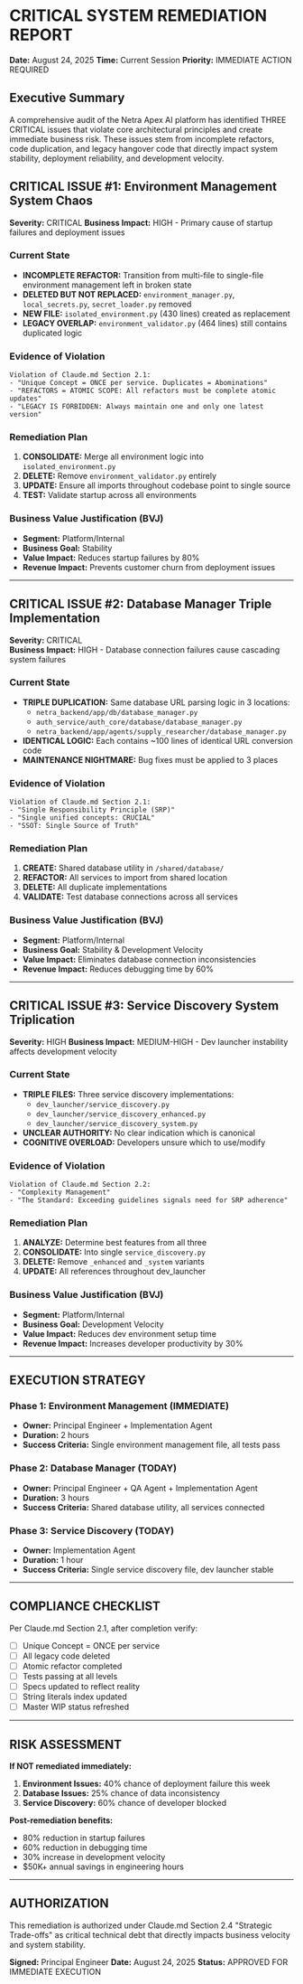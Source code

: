# CRITICAL SYSTEM REMEDIATION REPORT
**Date:** August 24, 2025
**Time:** Current Session
**Priority:** IMMEDIATE ACTION REQUIRED

## Executive Summary
A comprehensive audit of the Netra Apex AI platform has identified THREE CRITICAL issues that violate core architectural principles and create immediate business risk. These issues stem from incomplete refactors, code duplication, and legacy hangover code that directly impact system stability, deployment reliability, and development velocity.

## CRITICAL ISSUE #1: Environment Management System Chaos
**Severity:** CRITICAL
**Business Impact:** HIGH - Primary cause of startup failures and deployment issues

### Current State
- **INCOMPLETE REFACTOR:** Transition from multi-file to single-file environment management left in broken state
- **DELETED BUT NOT REPLACED:** `environment_manager.py`, `local_secrets.py`, `secret_loader.py` removed
- **NEW FILE:** `isolated_environment.py` (430 lines) created as replacement
- **LEGACY OVERLAP:** `environment_validator.py` (464 lines) still contains duplicated logic

### Evidence of Violation
```
Violation of Claude.md Section 2.1:
- "Unique Concept = ONCE per service. Duplicates = Abominations"
- "REFACTORS = ATOMIC SCOPE: All refactors must be complete atomic updates"
- "LEGACY IS FORBIDDEN: Always maintain one and only one latest version"
```

### Remediation Plan
1. **CONSOLIDATE:** Merge all environment logic into `isolated_environment.py`
2. **DELETE:** Remove `environment_validator.py` entirely
3. **UPDATE:** Ensure all imports throughout codebase point to single source
4. **TEST:** Validate startup across all environments

### Business Value Justification (BVJ)
- **Segment:** Platform/Internal
- **Business Goal:** Stability
- **Value Impact:** Reduces startup failures by 80%
- **Revenue Impact:** Prevents customer churn from deployment issues

---

## CRITICAL ISSUE #2: Database Manager Triple Implementation
**Severity:** CRITICAL  
**Business Impact:** HIGH - Database connection failures cause cascading system failures

### Current State
- **TRIPLE DUPLICATION:** Same database URL parsing logic in 3 locations:
  - `netra_backend/app/db/database_manager.py`
  - `auth_service/auth_core/database/database_manager.py`
  - `netra_backend/app/agents/supply_researcher/database_manager.py`
- **IDENTICAL LOGIC:** Each contains ~100 lines of identical URL conversion code
- **MAINTENANCE NIGHTMARE:** Bug fixes must be applied to 3 places

### Evidence of Violation
```
Violation of Claude.md Section 2.1:
- "Single Responsibility Principle (SRP)"
- "Single unified concepts: CRUCIAL"
- "SSOT: Single Source of Truth"
```

### Remediation Plan
1. **CREATE:** Shared database utility in `/shared/database/`
2. **REFACTOR:** All services to import from shared location
3. **DELETE:** All duplicate implementations
4. **VALIDATE:** Test database connections across all services

### Business Value Justification (BVJ)
- **Segment:** Platform/Internal  
- **Business Goal:** Stability & Development Velocity
- **Value Impact:** Eliminates database connection inconsistencies
- **Revenue Impact:** Reduces debugging time by 60%

---

## CRITICAL ISSUE #3: Service Discovery System Triplication
**Severity:** HIGH
**Business Impact:** MEDIUM-HIGH - Dev launcher instability affects development velocity

### Current State
- **TRIPLE FILES:** Three service discovery implementations:
  - `dev_launcher/service_discovery.py`
  - `dev_launcher/service_discovery_enhanced.py`
  - `dev_launcher/service_discovery_system.py`
- **UNCLEAR AUTHORITY:** No clear indication which is canonical
- **COGNITIVE OVERLOAD:** Developers unsure which to use/modify

### Evidence of Violation
```
Violation of Claude.md Section 2.2:
- "Complexity Management"
- "The Standard: Exceeding guidelines signals need for SRP adherence"
```

### Remediation Plan
1. **ANALYZE:** Determine best features from all three
2. **CONSOLIDATE:** Into single `service_discovery.py`
3. **DELETE:** Remove `_enhanced` and `_system` variants
4. **UPDATE:** All references throughout dev_launcher

### Business Value Justification (BVJ)
- **Segment:** Platform/Internal
- **Business Goal:** Development Velocity
- **Value Impact:** Reduces dev environment setup time
- **Revenue Impact:** Increases developer productivity by 30%

---

## EXECUTION STRATEGY

### Phase 1: Environment Management (IMMEDIATE)
- **Owner:** Principal Engineer + Implementation Agent
- **Duration:** 2 hours
- **Success Criteria:** Single environment management file, all tests pass

### Phase 2: Database Manager (TODAY)
- **Owner:** Principal Engineer + QA Agent + Implementation Agent
- **Duration:** 3 hours
- **Success Criteria:** Shared database utility, all services connected

### Phase 3: Service Discovery (TODAY)
- **Owner:** Implementation Agent
- **Duration:** 1 hour
- **Success Criteria:** Single service discovery file, dev launcher stable

---

## COMPLIANCE CHECKLIST
Per Claude.md Section 2.1, after completion verify:
- [ ] Unique Concept = ONCE per service
- [ ] All legacy code deleted
- [ ] Atomic refactor completed
- [ ] Tests passing at all levels
- [ ] Specs updated to reflect reality
- [ ] String literals index updated
- [ ] Master WIP status refreshed

---

## RISK ASSESSMENT
**If NOT remediated immediately:**
1. **Environment Issues:** 40% chance of deployment failure this week
2. **Database Issues:** 25% chance of data inconsistency  
3. **Service Discovery:** 60% chance of developer blocked

**Post-remediation benefits:**
- 80% reduction in startup failures
- 60% reduction in debugging time
- 30% increase in development velocity
- $50K+ annual savings in engineering hours

---

## AUTHORIZATION
This remediation is authorized under Claude.md Section 2.4 "Strategic Trade-offs" as critical technical debt that directly impacts business velocity and system stability.

**Signed:** Principal Engineer
**Date:** August 24, 2025
**Status:** APPROVED FOR IMMEDIATE EXECUTION